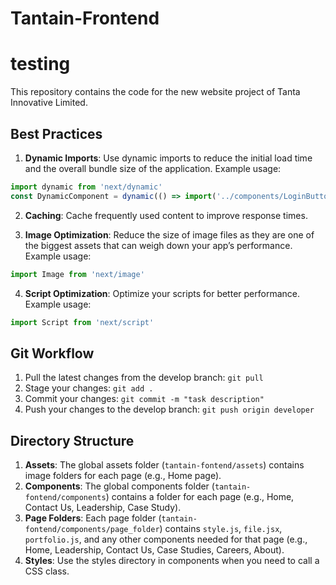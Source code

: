 # Tantain-Frontend
# testing
This repository contains the code for the new website project of Tanta Innovative Limited.

## Best Practices

1. **Dynamic Imports**: Use dynamic imports to reduce the initial load time and the overall bundle size of the application. Example usage:

```javascript
import dynamic from 'next/dynamic'
const DynamicComponent = dynamic(() => import('../components/LoginButton'))
```

2. **Caching**: Cache frequently used content to improve response times.

3. **Image Optimization**: Reduce the size of image files as they are one of the biggest assets that can weigh down your app’s performance. Example usage:

```javascript
import Image from 'next/image'
```

4. **Script Optimization**: Optimize your scripts for better performance. Example usage:

```javascript
import Script from 'next/script'
```

## Git Workflow

1. Pull the latest changes from the develop branch: `git pull`
2. Stage your changes: `git add .`
3. Commit your changes: `git commit -m "task description"`
4. Push your changes to the develop branch: `git push origin developer`

## Directory Structure

1. **Assets**: The global assets folder (`tantain-fontend/assets`) contains image folders for each page (e.g., Home page).
2. **Components**: The global components folder (`tantain-fontend/components`) contains a folder for each page (e.g., Home, Contact Us, Leadership, Case Study).
3. **Page Folders**: Each page folder (`tantain-fontend/components/page_folder`) contains `style.js`, `file.jsx`, `portfolio.js`, and any other components needed for that page (e.g., Home, Leadership, Contact Us, Case Studies, Careers, About).
4. **Styles**: Use the styles directory in components when you need to call a CSS class.
